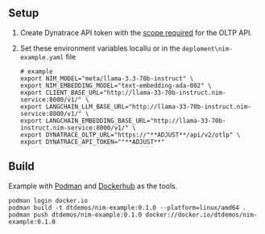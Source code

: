 

## Setup 

1. Create Dynatrace API token with the [scope required](https://docs.dynatrace.com/docs/shortlink/otel-getstarted-otlpexport#authentication-export-to-activegate) for the OLTP API.
1. Set these environment variables locallu or in the `deploment\nim-example.yaml` file

    ```
    # example
    export NIM_MODEL="meta/llama-3.3-70b-instruct" \
    export NIM_EMBEDDING_MODEL="text-embedding-ada-002" \
    export CLIENT_BASE_URL="http://llama-33-70b-instruct.nim-service:8000/v1/" \
    export LANGCHAIN_LLM_BASE_URL="http://llama-33-70b-instruct.nim-service:8000/v1/" \
    export LANGCHAIN_EMBEDDING_BASE_URL="http://llama-33-70b-instruct.nim-service:8000/v1/" \
    export DYNATRACE_OLTP_URL="https://"**ADJUST**/api/v2/otlp" \
    export DYNATRACE_API_TOKEN=""**ADJUST**"
    ```

## Build

Example with [Podman](https://podman.io/) and [Dockerhub](https://hub.docker.com) as the tools.

```
podman login docker.io
podman build -t dtdemos/nim-example:0.1.0 --platform=linux/amd64 .
podman push dtdemos/nim-example:0.1.0 docker://docker.io/dtdemos/nim-example:0.1.0
```